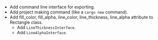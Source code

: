 - Add command line interface for exporting.
- Add project making command (like a `cargo new` command).
- Add fill_color, fill_alpha, line_color, line_thickness, line_alpha attribute to Rectangle class.
  - Add `LineThicknessInterface`.
  - Add `LineAlphaInterface`.

